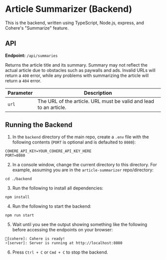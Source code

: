 # Article Summarizer (Backend)

This is the backend, written using TypeScript, Node.js, express, and Cohere's "Summarize" feature.

## API

**Endpoint:** `/api/summaries`

Returns the article title and its summary. Summary may not reflect the actual article due to obstacles such as paywalls and ads. Invalid URLs will return a `400` error, while any problems with summarizing the article will return a `404` error.

| Parameter | Description
|-----------|------------
|`url`|The URL of the article. URL must be valid and lead to an article. 

## Running the Backend
1. In the `backend` directory of the main repo, create a `.env` file with the following contents (`PORT` is optional and is defaulted to `8080`):
```env
COHERE_API_KEY=YOUR_COHERE_API_KEY_HERE
PORT=8080
```
2. In a console window, change the current directory to this directory. For example, assuming you are in the `article-summarizer` repo/directory:
```
cd ./backend
```
3. Run the following to install all dependencies:
```
npm install
```
4. Run the following to start the backend:
```
npm run start
```
5. Wait until you see the output showing something like the following before accessing the endpoints on your browser:
```
🧠[cohere]: Cohere is ready!
⚡️[server]: Server is running at http://localhost:8080
```
6. Press `Ctrl + C` or `Cmd + C` to stop the backend.